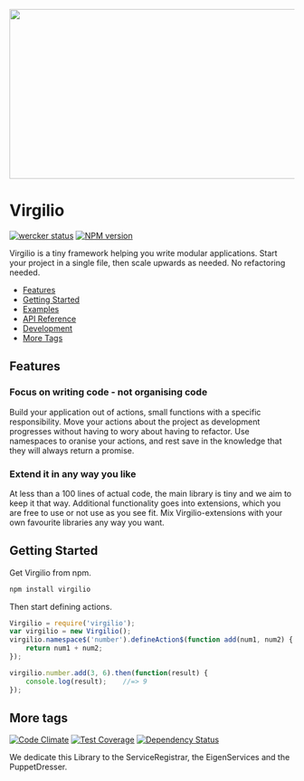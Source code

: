<a href="https://github.com/icemobilelab/virgilio"><img src="https://raw.githubusercontent.com/icemobilelab/virgilio/master/images/virgilio.png" align="center"  height="300" width="600"/></a>

# Virgilio
[![wercker status](https://app.wercker.com/status/69a7f421e9d59612238df4e8af206558/s/master "wercker status")](https://app.wercker.com/project/bykey/69a7f421e9d59612238df4e8af206558)
[![NPM version](https://badge.fury.io/js/virgilio.svg)](http://badge.fury.io/js/virgilio)

Virgilio is a tiny framework helping you write modular applications.
Start your project in a single file, then scale upwards as needed.
No refactoring needed.

* [Features](#features)
* [Getting Started](#getting-started)
* [Examples](https://github.com/icemobilelab/virgilio/tree/master/examples)
* [API Reference](https://github.com/icemobilelab/virgilio/wiki/API)
* [Development](https://github.com/icemobilelab/virgilio/wiki/Development)
* [More Tags](#more-tags)

## Features

### Focus on writing code - not organising code
Build your application out of actions, small functions with a specific responsibility.
Move your actions about the project as development progresses without having to  wory about having to refactor.
Use namespaces to oranise your actions, and rest save in the knowledge that they will always return a promise.

### Extend it in any way you like
At less than a 100 lines of actual code, the main library is tiny and we aim to keep it that way.
Additional functionality goes into extensions, which you are free to use or not use as you see fit.
Mix Virgilio-extensions with your own favourite libraries any way you want.

## Getting Started
Get Virgilio from npm.

```js
npm install virgilio
```

Then start defining actions.

```js
Virgilio = require('virgilio');
var virgilio = new Virgilio();
virgilio.namespace$('number').defineAction$(function add(num1, num2) {
    return num1 + num2;
});

virgilio.number.add(3, 6).then(function(result) {
    console.log(result);    //=> 9
});
```

## More tags
[![Code Climate](https://codeclimate.com/github/icemobilelab/virgilio/badges/gpa.svg)](https://codeclimate.com/github/icemobilelab/virgilio)
[![Test Coverage](https://codeclimate.com/github/icemobilelab/virgilio/badges/coverage.svg)](https://codeclimate.com/github/icemobilelab/virgilio)
[![Dependency Status](https://gemnasium.com/icemobilelab/virgilio.svg)](https://gemnasium.com/icemobilelab/virgilio)

We dedicate this Library to the ServiceRegistrar, the EigenServices and the PuppetDresser.
